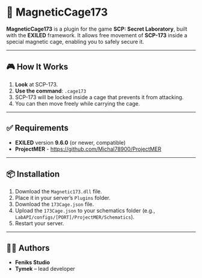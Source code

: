# 🔩 MagneticCage173

**MagneticCage173** is a plugin for the game **SCP: Secret Laboratory**, built with the **EXILED** framework. It allows free movement of **SCP-173** inside a special magnetic cage, enabling you to safely secure it.

---

## 🎮 How It Works

1. **Look** at SCP-173.
2. **Use the command**: `.cage173`
3. SCP-173 will be locked inside a cage that prevents it from attacking.
4. You can then move freely while carrying the cage.

---

## ✅ Requirements

* **EXILED** version **9.6.0** (or newer, compatible)
* **ProjectMER** - https://github.com/Michal78900/ProjectMER

---

## 📦 Installation

1. Download the `Magnetic173.dll` file.
2. Place it in your server’s `Plugins` folder.
3. Download the `173Cage.json` file.
4. Upload the ``173Cage.json`` to your schematics folder (e.g., `LabAPI/configs/[PORT]/ProjectMER/Schematics`).
5. Restart your server.

---

## 👨‍💻 Authors

* **Feniks Studio**
* **Tymek** – lead developer
